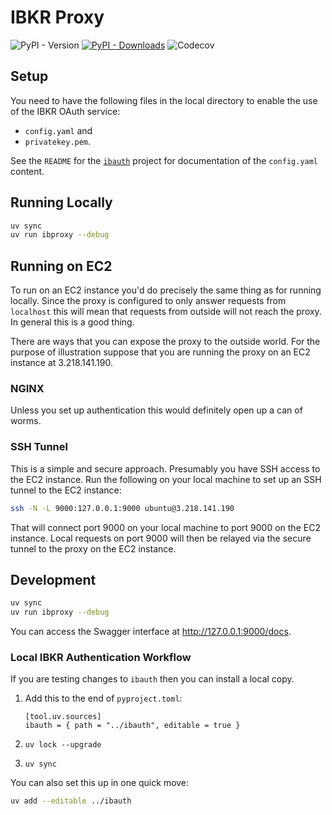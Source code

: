 # IBKR Proxy

![PyPI - Version](https://img.shields.io/pypi/v/ibproxy)
[![PyPI - Downloads](https://img.shields.io/pypi/dm/ibproxy)](https://pypi.org/project/ibproxy/)
![Codecov](https://img.shields.io/codecov/c/github/datawookie/ibproxy)

## Setup

You need to have the following files in the local directory to enable the use of
the IBKR OAuth service:

- `config.yaml` and
- `privatekey.pem`.

See the `README` for the [`ibauth`](https://github.com/datawookie/ibauth) project for documentation of the `config.yaml`
content.

## Running Locally

```bash
uv sync
uv run ibproxy --debug
```

## Running on EC2

To run on an EC2 instance you'd do precisely the same thing as for running
locally. Since the proxy is configured to only answer requests from `localhost`
this will mean that requests from outside will not reach the proxy. In general
this is a good thing.

There are ways that you can expose the proxy to the outside world. For the purpose of illustration suppose that you are running the proxy on an EC2
instance at 3.218.141.190.

### NGINX

Unless you set up authentication this would definitely open up a can of worms.

### SSH Tunnel

This is a simple and secure approach. Presumably you have SSH access to the EC2
instance. Run the following on your local machine to set up an SSH tunnel to the
EC2 instance:

```bash
ssh -N -L 9000:127.0.0.1:9000 ubuntu@3.218.141.190
```

That will connect port 9000 on your local machine to port 9000 on the EC2
instance. Local requests on port 9000 will then be relayed via the secure tunnel
to the proxy on the EC2 instance.

## Development

```bash
uv sync
uv run ibproxy --debug
```

You can access the Swagger interface at http://127.0.0.1:9000/docs.

### Local IBKR Authentication Workflow

If you are testing changes to `ibauth` then you can install a local copy.

1. Add this to the end of `pyproject.toml`:

    ```
    [tool.uv.sources]
    ibauth = { path = "../ibauth", editable = true }
    ```

2. `uv lock --upgrade`
3. `uv sync`

You can also set this up in one quick move:

```bash
uv add --editable ../ibauth
```
